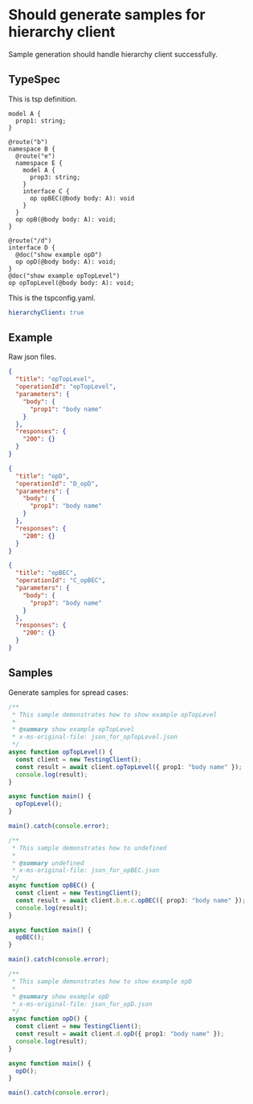 # Should generate samples for hierarchy client

Sample generation should handle hierarchy client successfully.

## TypeSpec

This is tsp definition.

```tsp
model A {
  prop1: string;
}

@route("b")
namespace B {
  @route("e")
  namespace E {
    model A {
      prop3: string;
    }
    interface C {
      op opBEC(@body body: A): void
    }
  }
  op opB(@body body: A): void;
}

@route("/d")
interface D {
  @doc("show example opD")
  op opD(@body body: A): void;
}
@doc("show example opTopLevel")
op opTopLevel(@body body: A): void;
```

This is the tspconfig.yaml.

```yaml
hierarchyClient: true
```

## Example

Raw json files.

```json for opTopLevel
{
  "title": "opTopLevel",
  "operationId": "opTopLevel",
  "parameters": {
    "body": {
      "prop1": "body name"
    }
  },
  "responses": {
    "200": {}
  }
}
```

```json for opD
{
  "title": "opD",
  "operationId": "D_opD",
  "parameters": {
    "body": {
      "prop1": "body name"
    }
  },
  "responses": {
    "200": {}
  }
}
```

```json for opBEC
{
  "title": "opBEC",
  "operationId": "C_opBEC",
  "parameters": {
    "body": {
      "prop3": "body name"
    }
  },
  "responses": {
    "200": {}
  }
}
```

## Samples

Generate samples for spread cases:

```ts samples
/**
 * This sample demonstrates how to show example opTopLevel
 *
 * @summary show example opTopLevel
 * x-ms-original-file: json_for_opTopLevel.json
 */
async function opTopLevel() {
  const client = new TestingClient();
  const result = await client.opTopLevel({ prop1: "body name" });
  console.log(result);
}

async function main() {
  opTopLevel();
}

main().catch(console.error);

/**
 * This sample demonstrates how to undefined
 *
 * @summary undefined
 * x-ms-original-file: json_for_opBEC.json
 */
async function opBEC() {
  const client = new TestingClient();
  const result = await client.b.e.c.opBEC({ prop3: "body name" });
  console.log(result);
}

async function main() {
  opBEC();
}

main().catch(console.error);

/**
 * This sample demonstrates how to show example opD
 *
 * @summary show example opD
 * x-ms-original-file: json_for_opD.json
 */
async function opD() {
  const client = new TestingClient();
  const result = await client.d.opD({ prop1: "body name" });
  console.log(result);
}

async function main() {
  opD();
}

main().catch(console.error);
```
